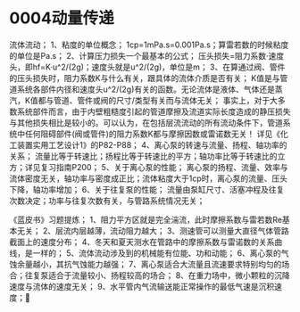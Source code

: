 # 0004动量传递
流体流动；
1、粘度的单位概念；
1cp=1mPa.s=0.001Pa.s；算雷若数的时候粘度的单位是Pa.s；
2、计算压力损失一个最基本的公式；
压头损失=阻力系数·速度头，即hf=K·u^2/(2g)；速度头就是u^2/(2g)，单位是m；
3、在算通过阀、管件的压头损失时，阻力系数K与什么有关，跟具体的流体介质是否有关；
K值是与管道系统各部件内径和速度头u^2/(2g)有关的函数。无论流体是液体、气体还是蒸汽，K值都与管道、管件或阀的尺寸/类型有关而与流体无关；
事实上，对于大多数系统部件而言，由于内壁粗糙度引起的管道摩擦及流道实际长度造成的静压损失与其他损失相比是较小的。可以认为，在包括层流流动的所有流动条件下，管道系统中任何阻碍部件(阀或管件)的阻力系数K都与摩擦因数或雷诺数无关！
详见《化工装置实用工艺设计1》的P82-P88；
4、离心泵的转速与流量、扬程、轴功率的关系；
流量比等于转速比；扬程比等于转速比的平方；轴功率比等于转速比的立方；详见复习指南P200；
5、关于离心泵的性能；
离心泵的扬程、流量、效率与流体密度无关，轴功率与密度成正比；流体粘度大于1cp时，离心泵的流量、压头下降，轴功率增加；
6、关于往复泵的性能；
流量由泵缸尺寸、活塞冲程及往复次数决定；功率与往复次数有关，与管路系统情况无关；

《蓝皮书》习题提炼；
1、阻力平方区就是完全湍流，此时摩擦系数与雷若数Re基本无关；
2、层流内层越薄，流动阻力越大；
3、测速管可以测量大直径气体管路截面上的速度分布；
4、冬天和夏天测水在管路中的摩擦系数与雷诺数的关系曲线，是一样的；
5、流体流动涉及到的机械能有位能、功和动能；
6、离心泵的气蚀余量越小，其抗气蚀能力越强；
7、离心泵适合大流量且流速要求特别均匀的场合；往复泵适合于流量较小、扬程较高的场合；
8、在重力场中，微小颗粒的沉降速度与流体的速度无关；
9、水平管内气流输送能正常操作的最低气速是沉积速度；